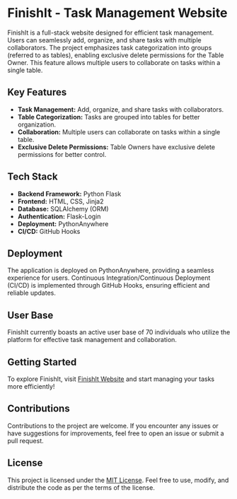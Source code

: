 # FinishIt - Task Management Website

FinishIt is a full-stack website designed for efficient task management. Users can seamlessly add, organize, and share tasks with multiple collaborators. The project emphasizes task categorization into groups (referred to as tables), enabling exclusive delete permissions for the Table Owner. This feature allows multiple users to collaborate on tasks within a single table.

## Key Features

- **Task Management:** Add, organize, and share tasks with collaborators.
- **Table Categorization:** Tasks are grouped into tables for better organization.
- **Collaboration:** Multiple users can collaborate on tasks within a single table.
- **Exclusive Delete Permissions:** Table Owners have exclusive delete permissions for better control.

## Tech Stack

- **Backend Framework:** Python Flask
- **Frontend:** HTML, CSS, Jinja2
- **Database:** SQLAlchemy (ORM)
- **Authentication:** Flask-Login
- **Deployment:** PythonAnywhere
- **CI/CD:** GitHub Hooks

## Deployment

The application is deployed on PythonAnywhere, providing a seamless experience for users. Continuous Integration/Continuous Deployment (CI/CD) is implemented through GitHub Hooks, ensuring efficient and reliable updates.

## User Base

FinishIt currently boasts an active user base of 70 individuals who utilize the platform for effective task management and collaboration.

## Getting Started

To explore FinishIt, visit [FinishIt Website](#) and start managing your tasks more efficiently!

## Contributions

Contributions to the project are welcome. If you encounter any issues or have suggestions for improvements, feel free to open an issue or submit a pull request.

## License

This project is licensed under the [MIT License](LICENSE). Feel free to use, modify, and distribute the code as per the terms of the license.
